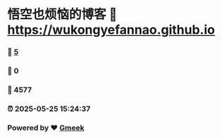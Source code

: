 # 悟空也烦恼的博客 :link: https://wukongyefannao.github.io 
### :page_facing_up: [5](https://wukongyefannao.github.io/tag.html) 
### :speech_balloon: 0 
### :hibiscus: 4577 
### :alarm_clock: 2025-05-25 15:24:37 
### Powered by :heart: [Gmeek](https://github.com/Meekdai/Gmeek)
